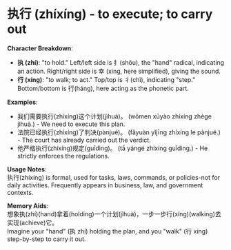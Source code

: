 # **执行 (zhíxíng) - to execute; to carry out**

**Character Breakdown**:  
- **执 (zhí)**: "to hold." Left/left side is 扌(shǒu), the "hand" radical, indicating an action. Right/right side is 幸 (xìng, here simplified), giving the sound.  
- **行 (xíng)**: "to walk; to act." Top/top is 彳(chì), indicating "step." Bottom/bottom is 行(háng), here acting as the phonetic part.

**Examples**:  
- 我们需要执行(zhíxíng)这个计划(jìhuà)。 (wǒmen xūyào zhíxíng zhège jìhuà.) - We need to execute this plan.  
- 法院已经执行(zhíxíng)了判决(pànjué)。 (fǎyuàn yǐjīng zhíxíng le pànjué.) - The court has already carried out the verdict.  
- 他严格执行(zhíxíng)规定(guīdìng)。 (tā yángé zhíxíng guīdìng.) - He strictly enforces the regulations.

**Usage Notes**:  
执行(zhíxíng) is formal, used for tasks, laws, commands, or policies-not for daily activities. Frequently appears in business, law, and government contexts.

**Memory Aids**:  
想象执(zhí)(hand)拿着(holding)一个计划(jìhuà)，一步一步行(xíng)(walking)去实现(achieve)它。  
Imagine your "hand" (执 zhí) holding the plan, and you "walk" (行 xíng) step-by-step to carry it out.